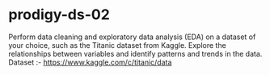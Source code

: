 # prodigy-ds-02
Perform data cleaning and exploratory data analysis (EDA) on a dataset of your choice, such as the Titanic dataset from Kaggle. Explore the relationships between variables and identify patterns and trends in the data.
Dataset :- https://www.kaggle.com/c/titanic/data
